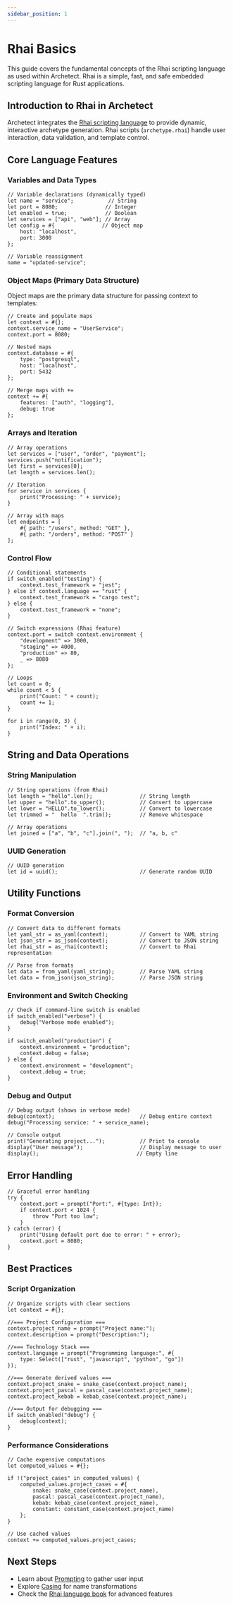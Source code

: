 ```yaml
---
sidebar_position: 1
---
```


# Rhai Basics

This guide covers the fundamental concepts of the Rhai scripting language as used within Archetect. Rhai is a simple, fast, and safe embedded scripting language for Rust applications.

## Introduction to Rhai in Archetect

Archetect integrates the [Rhai scripting language](https://rhai.rs/book/) to provide dynamic, interactive archetype generation. Rhai scripts (`archetype.rhai`) handle user interaction, data validation, and template control.

## Core Language Features

### Variables and Data Types

```rhai
// Variable declarations (dynamically typed)
let name = "service";           // String
let port = 8080;               // Integer  
let enabled = true;            // Boolean
let services = ["api", "web"]; // Array
let config = #{               // Object map
    host: "localhost",
    port: 3000
};

// Variable reassignment
name = "updated-service";
```

### Object Maps (Primary Data Structure)

Object maps are the primary data structure for passing context to templates:

```rhai
// Create and populate maps
let context = #{};
context.service_name = "UserService";
context.port = 8080;

// Nested maps
context.database = #{
    type: "postgresql",
    host: "localhost",
    port: 5432
};

// Merge maps with +=
context += #{
    features: ["auth", "logging"],
    debug: true
};
```

### Arrays and Iteration

```rhai
// Array operations
let services = ["user", "order", "payment"];
services.push("notification");
let first = services[0];
let length = services.len();

// Iteration
for service in services {
    print("Processing: " + service);
}

// Array with maps
let endpoints = [
    #{ path: "/users", method: "GET" },
    #{ path: "/orders", method: "POST" }
];
```

### Control Flow

```rhai
// Conditional statements
if switch_enabled("testing") {
    context.test_framework = "jest";
} else if context.language == "rust" {
    context.test_framework = "cargo test";
} else {
    context.test_framework = "none";
}

// Switch expressions (Rhai feature)
context.port = switch context.environment {
    "development" => 3000,
    "staging" => 4000,
    "production" => 80,
    _ => 8080
};

// Loops
let count = 0;
while count < 5 {
    print("Count: " + count);
    count += 1;
}

for i in range(0, 3) {
    print("Index: " + i);
}
```

## String and Data Operations

### String Manipulation

```rhai
// String operations (from Rhai)
let length = "hello".len();               // String length
let upper = "hello".to_upper();           // Convert to uppercase
let lower = "HELLO".to_lower();           // Convert to lowercase
let trimmed = "  hello  ".trim();         // Remove whitespace

// Array operations
let joined = ["a", "b", "c"].join(", ");  // "a, b, c"
```

### UUID Generation

```rhai
// UUID generation
let id = uuid();                          // Generate random UUID
```

## Utility Functions

### Format Conversion

```rhai
// Convert data to different formats
let yaml_str = as_yaml(context);          // Convert to YAML string
let json_str = as_json(context);          // Convert to JSON string  
let rhai_str = as_rhai(context);          // Convert to Rhai representation

// Parse from formats
let data = from_yaml(yaml_string);        // Parse YAML string
let data = from_json(json_string);        // Parse JSON string
```

### Environment and Switch Checking

```rhai
// Check if command-line switch is enabled
if switch_enabled("verbose") {
    debug("Verbose mode enabled");
}

if switch_enabled("production") {
    context.environment = "production";
    context.debug = false;
} else {
    context.environment = "development"; 
    context.debug = true;
}
```

### Debug and Output

```rhai
// Debug output (shows in verbose mode)
debug(context);                           // Debug entire context
debug("Processing service: " + service_name);

// Console output
print("Generating project...");           // Print to console
display("User message");                  // Display message to user
display();                               // Empty line
```

## Error Handling

```rhai
// Graceful error handling
try {
    context.port = prompt("Port:", #{type: Int});
    if context.port < 1024 {
        throw "Port too low";
    }
} catch (error) {
    print("Using default port due to error: " + error);
    context.port = 8080;
}
```

## Best Practices

### Script Organization

```rhai
// Organize scripts with clear sections
let context = #{};

//=== Project Configuration ===
context.project_name = prompt("Project name:");
context.description = prompt("Description:");

//=== Technology Stack ===
context.language = prompt("Programming language:", #{
    type: Select(["rust", "javascript", "python", "go"])
});

//=== Generate derived values ===
context.project_snake = snake_case(context.project_name);
context.project_pascal = pascal_case(context.project_name);
context.project_kebab = kebab_case(context.project_name);

//=== Output for debugging ===
if switch_enabled("debug") {
    debug(context);
}
```

### Performance Considerations

```rhai
// Cache expensive computations
let computed_values = #{};

if !("project_cases" in computed_values) {
    computed_values.project_cases = #{
        snake: snake_case(context.project_name),
        pascal: pascal_case(context.project_name),
        kebab: kebab_case(context.project_name),
        constant: constant_case(context.project_name)
    };
}

// Use cached values
context += computed_values.project_cases;
```

## Next Steps

- Learn about [Prompting](../prompting/) to gather user input
- Explore [Casing](../casing/) for name transformations
- Check the [Rhai language book](https://rhai.rs/book/) for advanced features